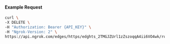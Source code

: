 <!-- Code generated for API Clients. DO NOT EDIT. -->

#### Example Request

```bash
curl \
-X DELETE \
-H "Authorization: Bearer {API_KEY}" \
-H "Ngrok-Version: 2" \
https://api.ngrok.com/edges/https/edghts_2TMGJZUrl1zZszoqqA4ii6VO4wk/routes/edghtsrt_2TMGJYj6waPFTtCV7rNG9Qh8zNv/response_headers
```
